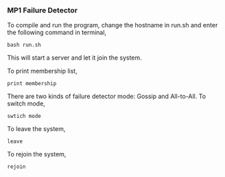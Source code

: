 ### MP1 Failure Detector
To compile and run the program, change the hostname in run.sh and enter the following command in terminal,
```shell script
bash run.sh
```
This will start a server and let it join the system.

To print membership list,
```shell script
print membership
```

There are two kinds of failure detector mode: Gossip and All-to-All. To switch mode,
```shell script
swtich mode
```

To leave the system,
```shell script
leave
```

To rejoin the system,
```shell script
rejoin
```

